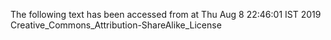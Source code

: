 The following text has been accessed from at Thu Aug 8 22:46:01 IST 2019
Creative_Commons_Attribution-ShareAlike_License
